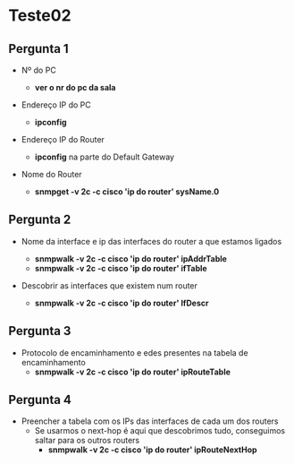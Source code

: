 # Teste02

## Pergunta 1

- Nº do PC
  - **ver o nr do pc da sala**

- Endereço IP do PC
  - **ipconfig**

- Endereço IP do Router
  - **ipconfig** na parte do Default Gateway

- Nome do Router
  - **snmpget -v 2c -c cisco 'ip do router' sysName.0**

## Pergunta 2

- Nome da interface e ip das interfaces do router a que estamos ligados
  - **snmpwalk -v 2c -c cisco 'ip do router' ipAddrTable**
  - **snmpwalk -v 2c -c cisco 'ip do router' ifTable**

- Descobrir as interfaces que existem num router
  - **snmpwalk -v 2c -c cisco 'ip do router' IfDescr**


## Pergunta 3

- Protocolo de encaminhamento e edes presentes na tabela de encaminhamento
  - **snmpwalk -v 2c -c cisco 'ip do router' ipRouteTable**
 

## Pergunta 4

- Preencher a tabela com os IPs das interfaces de cada um dos routers
  - Se usarmos o next-hop é aqui que descobrimos tudo, conseguimos saltar para os outros routers
	- **snmpwalk -v 2c -c cisco 'ip do router' ipRouteNextHop**


